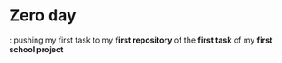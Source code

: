 # **Zero day**
: pushing my first task to my **first repository** of the **first task** of my **first school project**
